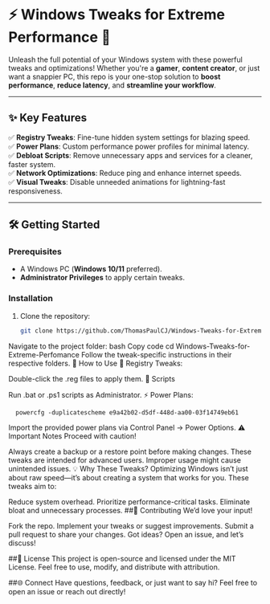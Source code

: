 # ⚡ Windows Tweaks for Extreme Performance 🚀

Unleash the full potential of your Windows system with these powerful tweaks and optimizations! Whether you're a **gamer**, **content creator**, or just want a snappier PC, this repo is your one-stop solution to **boost performance**, **reduce latency**, and **streamline your workflow**.

---

## ✨ Key Features

✅ **Registry Tweaks**: Fine-tune hidden system settings for blazing speed.  
✅ **Power Plans**: Custom performance power profiles for minimal latency.  
✅ **Debloat Scripts**: Remove unnecessary apps and services for a cleaner, faster system.  
✅ **Network Optimizations**: Reduce ping and enhance internet speeds.  
✅ **Visual Tweaks**: Disable unneeded animations for lightning-fast responsiveness.

---

## 🛠️ Getting Started

### Prerequisites  
- A Windows PC (**Windows 10/11** preferred).  
- **Administrator Privileges** to apply certain tweaks.  

### Installation  
1. Clone the repository:  
   ```bash
   git clone https://github.com/ThomasPaulCJ/Windows-Tweaks-for-Extreme-Perfomance.git
Navigate to the project folder:
bash
Copy code
cd Windows-Tweaks-for-Extreme-Perfomance
Follow the tweak-specific instructions in their respective folders.
🚀 How to Use
🔧 Registry Tweaks:

Double-click the .reg files to apply them.
📜 Scripts

Run .bat or .ps1 scripts as Administrator.
⚡ Power Plans:
    
      powercfg -duplicatescheme e9a42b02-d5df-448d-aa00-03f14749eb61

Import the provided power plans via Control Panel → Power Options.
⚠️ Important Notes
Proceed with caution!

Always create a backup or a restore point before making changes.
These tweaks are intended for advanced users. Improper usage might cause unintended issues.
💡 Why These Tweaks?
Optimizing Windows isn’t just about raw speed—it’s about creating a system that works for you. These tweaks aim to:

Reduce system overhead.
Prioritize performance-critical tasks.
Eliminate bloat and unnecessary processes.
##🤝 Contributing
We’d love your input!

Fork the repo.
Implement your tweaks or suggest improvements.
Submit a pull request to share your changes.
Got ideas? Open an issue, and let’s discuss!

##📜 License
This project is open-source and licensed under the MIT License.
Feel free to use, modify, and distribute with attribution.

##🌐 Connect
Have questions, feedback, or just want to say hi?
Feel free to open an issue or reach out directly!
